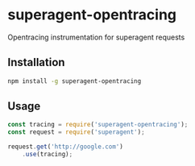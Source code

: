 # superagent-opentracing
Opentracing instrumentation for superagent requests

## Installation

```bash
npm install -g superagent-opentracing
```

## Usage

```typescript
const tracing = require('superagent-opentracing');
const request = require('superagent');

request.get('http://google.com')
    .use(tracing);

```